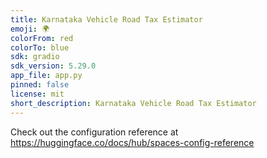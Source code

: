 ```yaml
---
title: Karnataka Vehicle Road Tax Estimator
emoji: 🌍
colorFrom: red
colorTo: blue
sdk: gradio
sdk_version: 5.29.0
app_file: app.py
pinned: false
license: mit
short_description: Karnataka Vehicle Road Tax Estimator
---
```


Check out the configuration reference at https://huggingface.co/docs/hub/spaces-config-reference
